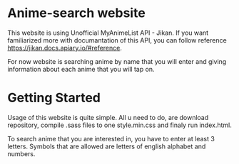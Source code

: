 # Anime-search website
This website is using Unofficial MyAnimeList API - Jikan.
If you want familiarized more with documantation of this API, you can follow reference https://jikan.docs.apiary.io/#reference.

For now website is searching anime by name that you will enter and giving information about each anime that you will tap on.
# Getting Started
Usage of this website is quite simple. All u need to do, are download repository, compile .sass files to one style.min.css and finaly run index.html.

To search anime that you are interested in, you have to enter at least 3 letters.
Symbols that are allowed are letters of english alphabet and numbers.
